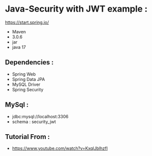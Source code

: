 # Java-Security with JWT example :
https://start.spring.io/
* Maven
* 3.0.6
* jar
* java 17

## Dependencies :
* Spring Web
* Spring Data JPA
* MySQL Driver
* Spring Security

## MySql :
* jdbc:mysql://localhost:3306
* schema : security_jwt

## Tutorial From :
* https://www.youtube.com/watch?v=KxqlJblhzfI
